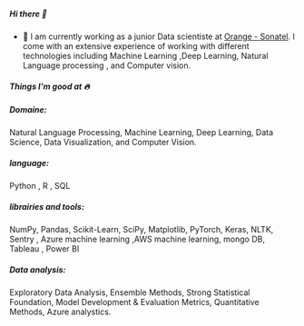 ##### Hi there 👋  
- 👀 I am currently working as a junior Data scientiste at [Orange - Sonatel](https://sonatel.sn). I come with an extensive experience of working with different technologies        including Machine Learning ,Deep Learning, Natural Language processing , and Computer vision.
##### Things I'm good at 🔥
##### Domaine: 
Natural Language Processing, Machine Learning, Deep Learning, Data Science, Data Visualization, and Computer Vision.
##### language:
Python , R , SQL
##### librairies and tools:
 NumPy, Pandas, Scikit-Learn, SciPy, Matplotlib, PyTorch, Keras, NLTK, Sentry , Azure machine learning ,AWS machine learning, mongo DB, Tableau , Power BI
##### Data analysis:
Exploratory Data Analysis, Ensemble Methods, Strong Statistical Foundation, Model Development & Evaluation Metrics, Quantitative Methods, Azure analystics.
